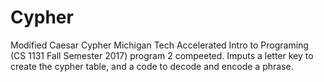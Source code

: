# Cypher
Modified Caesar Cypher
Michigan Tech Accelerated Intro to Programing (CS 1131 Fall Semester 2017)  program 2 compeeted.
Imputs a letter key to create the cypher table, and a code to decode and encode a phrase.
